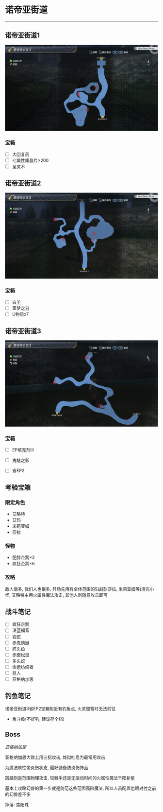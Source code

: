 # 诺帝亚街道

---

## 诺帝亚街道1

![诺帝亚街道1](../images/map_诺帝亚街道1.jpg)

### 宝箱

- [ ]  大回复药
- [ ]  七属性耀晶片×200
- [ ]  圣灵术

## 诺帝亚街道2

![诺帝亚街道2](../images/map_诺帝亚街道2.jpg)

### 宝箱

- [ ]  [白羊](/game/TheLegendOfHeroes/SenNoKiseki2/quartz/白羊.md#白羊)
- [ ]  噩梦之刃
- [ ]  U物质x7

## 诺帝亚街道3

![诺帝亚街道3](../images/map_诺帝亚街道3.jpg)

### 宝箱

- [ ]  EP填充剂III
- [ ]  鬼魅之影
- [ ]  省EP2


## 考验宝箱

### 限定角色

- 艾略特
- 艾玛
- 米莉亚姆
- 莎拉

### 怪物

- 肥胖企鹅×2
- 疯狂企鹅×6

### 攻略

敌人很多, 我们人也很多, 开场先用有全体范围的S战技(莎拉, 米莉亚姆等)清完小怪, 艾略特主用火属性魔法攻击, 其他人则随意攻击即可

## 战斗笔记

- [ ] 疯狂企鹅
- [ ] 湛蓝福音
- [ ] 岩蛇
- [ ] 赤鬼蜻蜓
- [ ] 鳄头鱼
- [ ] 赤面松鼠
- [ ] 多头蛇
- [ ] 命运纺织者
- [ ] 巨人
- [ ] 亚格纳加恩

## 钓鱼笔记

诺帝亚街道3省EP2宝箱附近有钓鱼点, 火灵窟暂时无法前往

- 角斗鱼(不好钓, 建议存个档)

## Boss

*亚格纳加恩*

亚格纳加恩大致上用三招攻击, 炼狱吐息为最常用攻击

为魔法属性带炎伤状态, 最好装备防炎伤饰品

践踏则是范围物理攻击, 较棘手还是无驱动时间的火属性魔法千阳新星

基本上攻略幻兽的第一步就是防范这些范围高阶魔法, 所以人员配置也跟对付之前的幻兽差不多

掉落: 焦阳珠